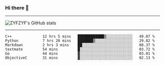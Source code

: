 ### Hi there 👋

-------

<!--

- 🔭 I’m currently working on ...
- 🌱 I’m currently learning Rust
- 👯 I’m looking to collaborate on ...
- 🤔 I’m looking for help with ...
- 💬 Ask me about ...
- 📫 How to reach me: ...
- 😄 Pronouns: ...
- ⚡ Fun fact: ...

-------
-->

![ZYFZYF's GitHub stats](https://github-readme-stats.vercel.app/api?username=ZYFZYF)


-------

<!--START_SECTION:waka-->

```text
C++              12 hrs 5 mins   ████████████▒░░░░░░░░░░░░   49.07 %
Python           7 hrs 20 mins   ███████▒░░░░░░░░░░░░░░░░░   29.82 %
Markdown         2 hrs 3 mins    ██░░░░░░░░░░░░░░░░░░░░░░░   08.37 %
textmate         54 mins         █░░░░░░░░░░░░░░░░░░░░░░░░   03.72 %
Go               44 mins         ▓░░░░░░░░░░░░░░░░░░░░░░░░   03.01 %
ObjectiveC       31 mins         ▓░░░░░░░░░░░░░░░░░░░░░░░░   02.13 %
```

<!--END_SECTION:waka-->


